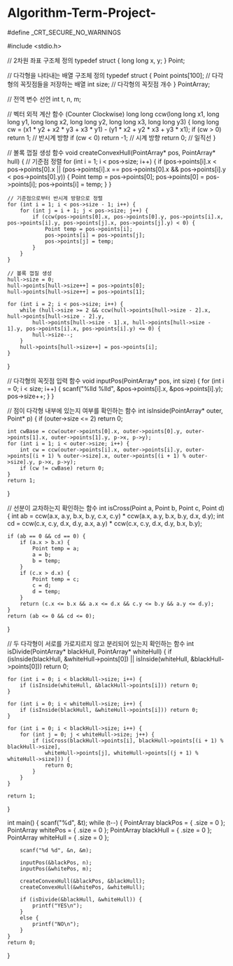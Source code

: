 # Algorithm-Term-Project-


#define _CRT_SECURE_NO_WARNINGS

#include <stdio.h>

// 2차원 좌표 구조체 정의
typedef struct {
    long long x, y;
} Point;

// 다각형을 나타내는 배열 구조체 정의
typedef struct {
    Point points[100]; // 다각형의 꼭짓점들을 저장하는 배열
    int size;          // 다각형의 꼭짓점 개수
} PointArray;

// 전역 변수 선언
int t, n, m;

// 벡터 외적 계산 함수 (Counter Clockwise)
long long ccw(long long x1, long long y1, long long x2, long long y2, long long x3, long long y3) {
    long long cw = (x1 * y2 + x2 * y3 + x3 * y1) - (y1 * x2 + y2 * x3 + y3 * x1);
    if (cw > 0) return 1;    // 반시계 방향
    if (cw < 0) return -1;   // 시계 방향
    return 0;                // 일직선
}

// 볼록 껍질 생성 함수
void createConvexHull(PointArray* pos, PointArray* hull) {
    // 기준점 정렬
    for (int i = 1; i < pos->size; i++) {
        if (pos->points[i].x < pos->points[0].x || (pos->points[i].x == pos->points[0].x && pos->points[i].y < pos->points[0].y)) {
            Point temp = pos->points[0];
            pos->points[0] = pos->points[i];
            pos->points[i] = temp;
        }
    }

    // 기준점으로부터 반시계 방향으로 정렬
    for (int i = 1; i < pos->size - 1; i++) {
        for (int j = i + 1; j < pos->size; j++) {
            if (ccw(pos->points[0].x, pos->points[0].y, pos->points[i].x, pos->points[i].y, pos->points[j].x, pos->points[j].y) < 0) {
                Point temp = pos->points[i];
                pos->points[i] = pos->points[j];
                pos->points[j] = temp;
            }
        }
    }

    // 볼록 껍질 생성
    hull->size = 0;
    hull->points[hull->size++] = pos->points[0];
    hull->points[hull->size++] = pos->points[1];

    for (int i = 2; i < pos->size; i++) {
        while (hull->size >= 2 && ccw(hull->points[hull->size - 2].x, hull->points[hull->size - 2].y,
            hull->points[hull->size - 1].x, hull->points[hull->size - 1].y, pos->points[i].x, pos->points[i].y) <= 0) {
            hull->size--;
        }
        hull->points[hull->size++] = pos->points[i];
    }
}

// 다각형의 꼭짓점 입력 함수
void inputPos(PointArray* pos, int size) {
    for (int i = 0; i < size; i++) {
        scanf("%lld %lld", &pos->points[i].x, &pos->points[i].y);
        pos->size++;
    }
}

// 점이 다각형 내부에 있는지 여부를 확인하는 함수
int isInside(PointArray* outer, Point* p) {
    if (outer->size <= 2) return 0;

    int cwBase = ccw(outer->points[0].x, outer->points[0].y, outer->points[1].x, outer->points[1].y, p->x, p->y);
    for (int i = 1; i < outer->size; i++) {
        int cw = ccw(outer->points[i].x, outer->points[i].y, outer->points[(i + 1) % outer->size].x, outer->points[(i + 1) % outer->size].y, p->x, p->y);
        if (cw != cwBase) return 0;
    }
    return 1;
}

// 선분이 교차하는지 확인하는 함수
int isCross(Point a, Point b, Point c, Point d) {
    int ab = ccw(a.x, a.y, b.x, b.y, c.x, c.y) * ccw(a.x, a.y, b.x, b.y, d.x, d.y);
    int cd = ccw(c.x, c.y, d.x, d.y, a.x, a.y) * ccw(c.x, c.y, d.x, d.y, b.x, b.y);

    if (ab == 0 && cd == 0) {
        if (a.x > b.x) {
            Point temp = a;
            a = b;
            b = temp;
        }
        if (c.x > d.x) {
            Point temp = c;
            c = d;
            d = temp;
        }
        return (c.x <= b.x && a.x <= d.x && c.y <= b.y && a.y <= d.y);
    }
    return (ab <= 0 && cd <= 0);
}

// 두 다각형이 서로를 가로지르지 않고 분리되어 있는지 확인하는 함수
int isDivide(PointArray* blackHull, PointArray* whiteHull) {
    if (isInside(blackHull, &whiteHull->points[0]) || isInside(whiteHull, &blackHull->points[0])) return 0;

    for (int i = 0; i < blackHull->size; i++) {
        if (isInside(whiteHull, &blackHull->points[i])) return 0;
    }

    for (int i = 0; i < whiteHull->size; i++) {
        if (isInside(blackHull, &whiteHull->points[i])) return 0;
    }

    for (int i = 0; i < blackHull->size; i++) {
        for (int j = 0; j < whiteHull->size; j++) {
            if (isCross(blackHull->points[i], blackHull->points[(i + 1) % blackHull->size],
                whiteHull->points[j], whiteHull->points[(j + 1) % whiteHull->size])) {
                return 0;
            }
        }
    }

    return 1;
}

int main() {
    scanf("%d", &t);
    while (t--) {
        PointArray blackPos = { .size = 0 };
        PointArray whitePos = { .size = 0 };
        PointArray blackHull = { .size = 0 };
        PointArray whiteHull = { .size = 0 };

        scanf("%d %d", &n, &m);

        inputPos(&blackPos, n);
        inputPos(&whitePos, m);

        createConvexHull(&blackPos, &blackHull);
        createConvexHull(&whitePos, &whiteHull);

        if (isDivide(&blackHull, &whiteHull)) {
            printf("YES\n");
        }
        else {
            printf("NO\n");
        }
    }
    return 0;
}
